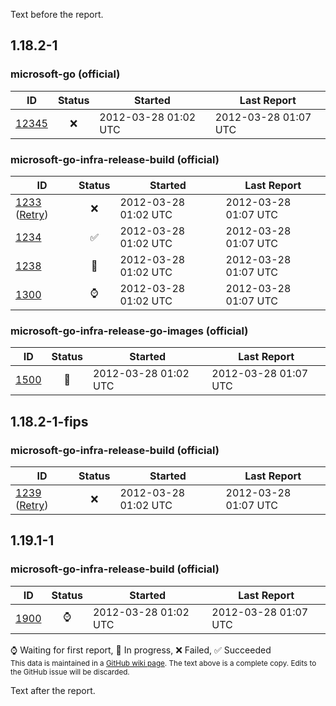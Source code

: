 Text before the report.

<!-- BEGIN section generated by go-infra './cmd/releasego report'. -->

## 1.18.2-1

### microsoft-go (official)

| ID | Status | Started | Last Report |
| --- | :---: | --- | --- |
| [12345](https://example.org/) | ❌ | 2012-03-28 01:02 UTC | 2012-03-28 01:07 UTC |

### microsoft-go-infra-release-build (official)

| ID | Status | Started | Last Report |
| --- | :---: | --- | --- |
| [1233](https://example.org/) ([Retry](https://example.org/&view=ms.vss-build-web.run-extensions-tab)) | ❌ | 2012-03-28 01:02 UTC | 2012-03-28 01:07 UTC |
| [1234](https://example.org/) | ✅ | 2012-03-28 01:02 UTC | 2012-03-28 01:07 UTC |
| [1238](https://example.org/) | 🏃 | 2012-03-28 01:02 UTC | 2012-03-28 01:07 UTC |
| [1300](https://example.org/) | ⌚ | 2012-03-28 01:02 UTC | 2012-03-28 01:07 UTC |

### microsoft-go-infra-release-go-images (official)

| ID | Status | Started | Last Report |
| --- | :---: | --- | --- |
| [1500](https://example.org/) | 🏃 | 2012-03-28 01:02 UTC | 2012-03-28 01:07 UTC |

## 1.18.2-1-fips

### microsoft-go-infra-release-build (official)

| ID | Status | Started | Last Report |
| --- | :---: | --- | --- |
| [1239](https://example.org/) ([Retry](https://example.org/&view=ms.vss-build-web.run-extensions-tab)) | ❌ | 2012-03-28 01:02 UTC | 2012-03-28 01:07 UTC |

## 1.19.1-1

### microsoft-go-infra-release-build (official)

| ID | Status | Started | Last Report |
| --- | :---: | --- | --- |
| [1900](https://example.org/) | ⌚ | 2012-03-28 01:02 UTC | 2012-03-28 01:07 UTC |

⌚ Waiting for first report, 🏃 In progress, ❌ Failed, ✅ Succeeded  
<sub>This data is maintained in a [GitHub wiki page](https://example.org/link-to-wiki-data). The text above is a complete copy. Edits to the GitHub issue will be discarded.</sub>

<!-- DATA [
  {
    "ID": "12345",
    "Version": "1.18.2-1",
    "Name": "microsoft-go (official)",
    "URL": "https://example.org/",
    "Status": "❌",
    "LastUpdate": "2012-03-28T01:07:03Z",
    "StartTime": "2012-03-28T01:02:03Z"
  },
  {
    "ID": "1233",
    "Version": "1.18.2-1",
    "Name": "microsoft-go-infra-release-build (official)",
    "URL": "https://example.org/",
    "Status": "❌",
    "LastUpdate": "2012-03-28T01:07:03Z",
    "StartTime": "2012-03-28T01:02:03Z"
  },
  {
    "ID": "1234",
    "Version": "1.18.2-1",
    "Name": "microsoft-go-infra-release-build (official)",
    "URL": "https://example.org/",
    "Status": "✅",
    "LastUpdate": "2012-03-28T01:07:03Z",
    "StartTime": "2012-03-28T01:02:03Z"
  },
  {
    "ID": "1238",
    "Version": "1.18.2-1",
    "Name": "microsoft-go-infra-release-build (official)",
    "URL": "https://example.org/",
    "Status": "🏃",
    "LastUpdate": "2012-03-28T01:07:03Z",
    "StartTime": "2012-03-28T01:02:03Z"
  },
  {
    "ID": "1300",
    "Version": "1.18.2-1",
    "Name": "microsoft-go-infra-release-build (official)",
    "URL": "https://example.org/",
    "Status": "⌚",
    "LastUpdate": "2012-03-28T01:07:03Z",
    "StartTime": "2012-03-28T01:02:03Z"
  },
  {
    "ID": "1500",
    "Version": "1.18.2-1",
    "Name": "microsoft-go-infra-release-go-images (official)",
    "URL": "https://example.org/",
    "Status": "🏃",
    "LastUpdate": "2012-03-28T01:07:03Z",
    "StartTime": "2012-03-28T01:02:03Z"
  },
  {
    "ID": "1239",
    "Version": "1.18.2-1-fips",
    "Name": "microsoft-go-infra-release-build (official)",
    "URL": "https://example.org/",
    "Status": "❌",
    "LastUpdate": "2012-03-28T01:07:03Z",
    "StartTime": "2012-03-28T01:02:03Z"
  },
  {
    "ID": "1900",
    "Version": "1.19.1-1",
    "Name": "microsoft-go-infra-release-build (official)",
    "URL": "https://example.org/",
    "Status": "⌚",
    "LastUpdate": "2012-03-28T01:07:03Z",
    "StartTime": "2012-03-28T01:02:03Z"
  }
] DATA -->
<!-- END section generated by go-infra './cmd/releasego report'. -->

Text after the report.